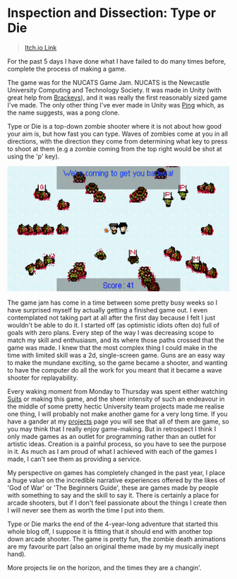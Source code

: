 # Inspection and Dissection: Type or Die


> [Itch.io Link](https://lukebriggs.itch.io/type-or-die)

For the past 5 days I have done what I have failed to do many times before,
complete the process of making a game.

The game was for the NUCATS Game Jam. NUCATS is the Newcastle University Computing
and Technology Society. It was made in Unity (with great help from [Brackeys](https://www.youtube.com/channel/UCYbK_tjZ2OrIZFBvU6CCMiA)),
and it was really the first reasonably sized game I've made. The only other thing I've ever made in Unity was [Ping](/8)
which, as the name suggests, was a pong clone.

Type or Die is a top-down zombie shooter where it is not about how good
your aim is, but how fast you can type. Waves of zombies come at you in all directions, with the direction
they come from determining what key to press to shoot at them (e.g a zombie coming from the top right would be shot at
using the 'p' key).

![Type or Die game image](/static/postimages/21/fight.png)

The game jam has come in a time between some pretty busy weeks so I have surprised myself by actually getting a
finished game out. I even contemplated not taking part at all after the first day because I felt I just wouldn't be able to do it.
I started off (as optimistic idiots often do) full of goals with zero plans. Every step of the way I was decreasing scope
to match my skill and enthusiasm, and its where those paths crossed that the game was made. I knew that the most complex
thing I could make in the time with limited skill was a 2d, single-screen game. Guns are an easy way to make the mundane exciting,
so the game became a shooter, and wanting to have the computer do all the work for you meant that it became a wave shooter for
replayability.

Every waking moment from Monday to Thursday was spent either watching [Suits](https://www.imdb.com/title/tt1632701/?ref_=fn_al_tt_1)
or making this game, and the sheer intensity of such an endeavour in the middle of some pretty hectic University team projects
made me realise one thing, I will probably not make another game for a very long time. If you have a gander at my [projects](/projects) page
you will see that all of them are game, so you may think that I really enjoy game-making. But in retrospect I think I only made games as
an outlet for programming rather than an outlet for artistic ideas. Creation is a painful process, so you have to see the purpose in it.
As much as I am proud of what I achieved with each of the games I made, I can't see them as providing a service.

My perspective on games has completely changed in the past year, I place a huge value on the incredible narrative experiences offered by the likes of 'God of War' or
'The Beginners Guide', these are games made by people with something to say and the skill to say it. There is certainly a place for arcade
shooters, but if I don't feel passionate about the things I create then I will never see them as worth the time I put into them.

Type or Die marks the end of the 4-year-long adventure that started this whole blog off, I suppose it is fitting that it should end with another
top down arcade shooter. The game is pretty fun, the zombie death animations are my favourite part (also an original theme made by my musically inept hand).

More projects lie on the horizon, and the times they are a changin'.
